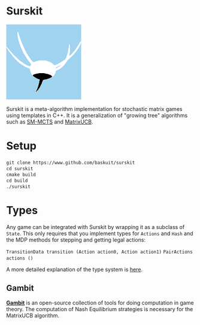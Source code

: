 # Surskit
![node](surskit.png?raw=true)

Surskit is a meta-algorithm implementation for stochastic matrix games using templates in C++.
It is a generalization of "growing tree" algorithms such as [SM-MCTS](https://arxiv.org/abs/1804.09045) and [MatrixUCB](https://arxiv.org/abs/2006.05145).

# Setup

    git clone https://www.github.com/baskuit/surskit
    cd surskit
    cmake build
    cd build
    ./surskit

# Types
Any game can be integrated with Surskit by wrapping it as a subclass of `State`. This only requires that you implement types for `Actions` and `Hash` and the MDP methods for stepping and getting legal actions:

`TransitionData transition (Action action0, Action action1)`
`PairActions actions ()`

A more detailed explanation of the type system is [here](https://github.com/baskuit/surskit/blob/master/src/readme.md).

## Gambit

**[Gambit](https://github.com/gambitproject/gambit)** is an open-source collection of tools for doing computation in game theory. 
The computation of Nash Equilibrium strategies is necessary for the MatrixUCB algorithm.